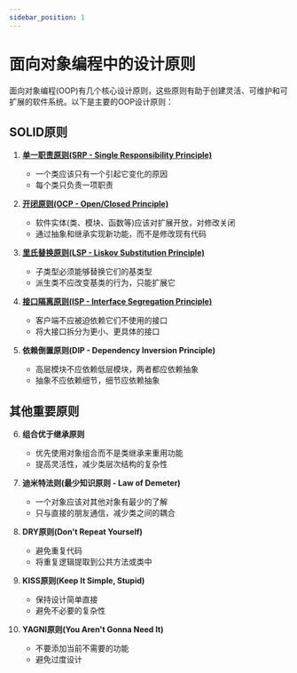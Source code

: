 ```yaml
---
sidebar_position: 1
---
```

# 面向对象编程中的设计原则

面向对象编程(OOP)有几个核心设计原则，这些原则有助于创建灵活、可维护和可扩展的软件系统。以下是主要的OOP设计原则：

## SOLID原则

1. **[单一职责原则(SRP - Single Responsibility Principle)](./srp.md)**
   - 一个类应该只有一个引起它变化的原因
   - 每个类只负责一项职责

2. **[开闭原则(OCP - Open/Closed Principle)](./ocp.md)**
   - 软件实体(类、模块、函数等)应该对扩展开放，对修改关闭
   - 通过抽象和继承实现新功能，而不是修改现有代码

3. **[里氏替换原则(LSP - Liskov Substitution Principle)](./lsp.md)**
   - 子类型必须能够替换它们的基类型
   - 派生类不应改变基类的行为，只能扩展它

4. **[接口隔离原则(ISP - Interface Segregation Principle)](./isp.md)**
   - 客户端不应被迫依赖它们不使用的接口
   - 将大接口拆分为更小、更具体的接口

5. **依赖倒置原则(DIP - Dependency Inversion Principle)**
   - 高层模块不应依赖低层模块，两者都应依赖抽象
   - 抽象不应依赖细节，细节应依赖抽象

## 其他重要原则

6. **组合优于继承原则**
   - 优先使用对象组合而不是类继承来重用功能
   - 提高灵活性，减少类层次结构的复杂性

7. **迪米特法则(最少知识原则 - Law of Demeter)**
   - 一个对象应该对其他对象有最少的了解
   - 只与直接的朋友通信，减少类之间的耦合

8. **DRY原则(Don't Repeat Yourself)**
   - 避免重复代码
   - 将重复逻辑提取到公共方法或类中

9. **KISS原则(Keep It Simple, Stupid)**
   - 保持设计简单直接
   - 避免不必要的复杂性

10. **YAGNI原则(You Aren't Gonna Need It)**
    - 不要添加当前不需要的功能
    - 避免过度设计
